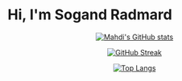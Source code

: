 # Hi, I'm Sogand Radmard


<div  align="center" >

  [![Mahdi's GitHub stats](https://github-readme-stats.vercel.app/api?username=USERNAME&show_icons=true&theme=radical&count_private=true)](https://github.com/anuraghazra/github-readme-stats)

  
  [![GitHub Streak](https://github-readme-streak-stats.herokuapp.com/?user=sogand-radmard&theme=radical)](https://git.io/streak-stats)

  [![Top Langs](https://github-readme-stats.vercel.app/api/top-langs/?username=sogand-radmard&layout=compact&theme=radical)](https://github.com/anuraghazra/github-readme-stats)

</div>
